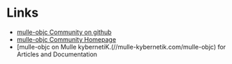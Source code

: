 # Links
* [mulle-objc Community on github](//github.com/mulle-objc)
* [mulle-objc Community Homepage](//mulle-objc.github.io)
* [mulle-objc on Mulle kybernetiK.(//mulle-kybernetik.com/mulle-objc) for Articles and Documentation

